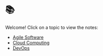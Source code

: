 # 📚 

Welcome! Click on a topic to view the notes:

- [Agile Software](./Agile/README.md)
- [Cloud Computing](./Cloud_Computing/README.md)
- [DevOps](./DevOps/README.md)
